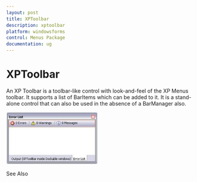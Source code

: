 ```yaml
---
layout: post
title: XPToolbar
description: xptoolbar
platform: windowsforms
control: Menus Package 
documentation: ug
---
```

# XPToolbar

An XP Toolbar is a toolbar-like control with look-and-feel of the XP Menus toolbar. It supports a list of BarItems which can be added to it. It is a stand-alone control that can also be used in the absence of a BarManager also. 

![](Overview_images/Overview_img122.jpeg)



See Also